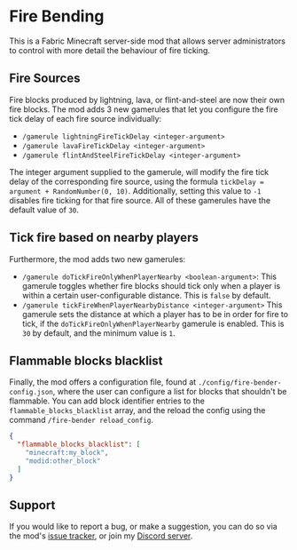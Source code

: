 # Fire Bending

This is a Fabric Minecraft server-side mod that allows server administrators to control with more detail the behaviour of fire ticking.

## Fire Sources

Fire blocks produced by lightning, lava, or flint-and-steel are now their own fire blocks. The mod adds 3 new gamerules that let you configure the fire tick delay of each fire source individually:

- `/gamerule lightningFireTickDelay <integer-argument>`
- `/gamerule lavaFireTickDelay <integer-argument>`
- `/gamerule flintAndSteelFireTickDelay <integer-argument>`

The integer argument supplied to the gamerule, will modify the fire tick delay of the corresponding fire source, using the formula `tickDelay = argument + RandomNumber(0, 10)`. Additionally, setting this value to `-1` disables fire ticking for that fire source.
All of these gamerules have the default value of `30`.

## Tick fire based on nearby players

Furthermore, the mod adds two new gamerules:

- `/gamerule doTickFireOnlyWhenPlayerNearby <boolean-argument>`: This gamerule toggles whether fire blocks should tick only when a player is within a certain user-configurable distance. This is `false` by default.
- `/gamerule tickFireWhenPlayerNearbyDistance <integer-argument>` This gamerule sets the distance at which a player has to be in order for fire to tick, if the `doTickFireOnlyWhenPlayerNearby` gamerule is enabled. This is `30` by default, and the minimum value is `1`.

## Flammable blocks blacklist

Finally, the mod offers a configuration file, found at `./config/fire-bender-config.json`, where the user can configure a list for blocks that shouldn't be flammable.
You can add block identifier entries to the `flammable_blocks_blacklist` array, and the reload the config using the command `/fire-bender reload_config`.

```json
{
  "flammable_blocks_blacklist": [
    "minecraft:my_block",
    "modid:other_block"
  ]
}
```

## Support

If you would like to report a bug, or make a suggestion, you can do so via the mod's [issue tracker](https://github.com/ArkoSammy12/fire-bending/issues), or join my [Discord server](https://discord.gg/wScNgcvJ3y). 

